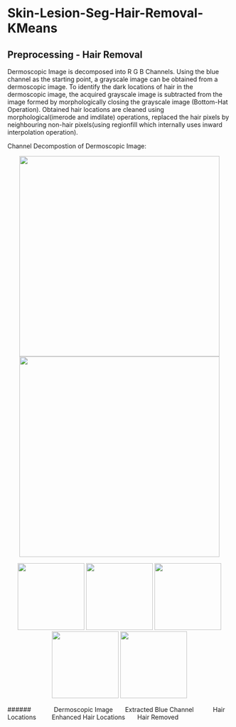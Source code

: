 # Skin-Lesion-Seg-Hair-Removal-KMeans

## Preprocessing - Hair Removal
Dermoscopic Image is decomposed into R G B Channels. Using the blue channel as the starting point, a grayscale image can be obtained from a dermoscopic image. To identify the dark locations of hair in the dermoscopic image, the acquired grayscale image is subtracted from the image formed by morphologically closing the grayscale image (Bottom-Hat Operation). Obtained hair locations are cleaned using morphological(imerode and imdilate) operations, replaced the hair pixels by neighbouring non-hair pixels(using regionfill which internally uses inward interpolation operation).

Channel Decompostion of Dermoscopic Image:
<p align="center">
  <img src="https://user-images.githubusercontent.com/63542593/123533924-e8ddfc00-d736-11eb-87d0-5d5815128116.png" width="450">
  <img src="https://user-images.githubusercontent.com/63542593/123533923-e7accf00-d736-11eb-90d6-dadeeec6ed0b.png" width="450">
  </p>
  
  <p align="center">
  <img src="https://user-images.githubusercontent.com/63542593/123533611-62c0b600-d734-11eb-813e-4bab8c88adf4.png" width="150">
  <img src="https://user-images.githubusercontent.com/63542593/123533614-66543d00-d734-11eb-8834-86c2f286bda1.png" width="150">
  <img src="https://user-images.githubusercontent.com/63542593/123533616-681e0080-d734-11eb-99d0-7b031268abd3.png" width="150">
  <img src="https://user-images.githubusercontent.com/63542593/123533618-6b18f100-d734-11eb-88d9-ef5322231fac.png" width="150">
  <img src="https://user-images.githubusercontent.com/63542593/123533623-6eac7800-d734-11eb-8c63-00cae3c2df1a.png" width="150">
</p>
###### &nbsp; &nbsp; &nbsp; &nbsp; &nbsp; &nbsp;  Dermoscopic Image &nbsp; &nbsp; &nbsp; Extracted Blue Channel &nbsp; &nbsp; &nbsp;  &nbsp; &nbsp; Hair Locations &nbsp; &nbsp; &nbsp; &nbsp; Enhanced Hair Locations &nbsp; &nbsp; &nbsp; Hair Removed  

